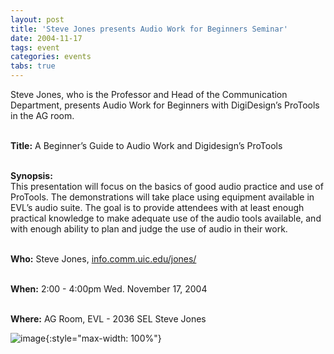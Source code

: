 ```yaml
---
layout: post
title: 'Steve Jones presents Audio Work for Beginners Seminar'
date: 2004-11-17
tags: event
categories: events
tabs: true
---
```


Steve Jones, who is the Professor and Head of the Communication Department, presents Audio Work for Beginners with DigiDesign&rsquo;s ProTools in the AG room.<br><br>

<strong>Title:</strong> A Beginner&rsquo;s Guide to Audio Work and Digidesign&rsquo;s ProTools<br><br>

<strong>Synopsis:</strong><br>
This presentation will focus on the basics of good audio practice and use of ProTools. The demonstrations will take place using equipment available in EVL&rsquo;s audio suite. The goal is to provide attendees with at least enough practical knowledge to make adequate use of the audio tools available, and with enough ability to plan and judge the use of audio in their work.<br><br>

<strong>Who:</strong> Steve Jones, <a href="http://info.comm.uic.edu/jones/">info.comm.uic.edu/jones/</a><br><br>

<strong>When:</strong> 2:00 - 4:00pm Wed. November 17, 2004<br><br>

<strong>Where:</strong> AG Room, EVL - 2036 SEL
Steve Jones

![image](https://www.evl.uic.edu/output/originals/stevejones.jpg-srcw.jpg){:style="max-width: 100%"}

